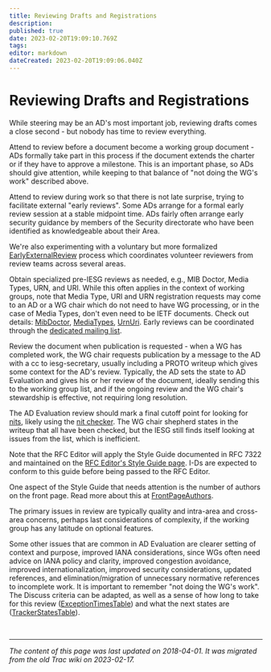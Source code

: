 ```yaml
---
title: Reviewing Drafts and Registrations
description: 
published: true
date: 2023-02-20T19:09:10.769Z
tags: 
editor: markdown
dateCreated: 2023-02-20T19:09:06.040Z
---
```



# Reviewing Drafts and Registrations

While steering may be an AD's most important job, reviewing drafts comes a close second - but nobody has time to review everything.

Attend to review before a document become a working group document - ADs formally take part in this process if the document extends the charter or if they have to approve a milestone. This is an important phase, so ADs should give attention, while keeping to that balance of "not doing the WG's work" described above.

Attend to review during work so that there is not late surprise, trying to facilitate external "early reviews". Some ADs arrange for a formal early review session at a stable midpoint time. ADs fairly often arrange early security guidance by members of the Security directorate who have been identified as knowledgeable about their Area.

We're also experimenting with a voluntary but more formalized [EarlyExternalReview](/group/iesg/earlyexternalreview) process which coordinates volunteer reviewers from review teams across several areas.

Obtain specialized pre-IESG reviews as needed, e.g., MIB Doctor, Media Types, URN, and URI. While this often applies in the context of working groups, note that Media Type, URI and URN registration requests may come to an AD or a WG chair which do not need to have WG processing, or in the case of Media Types, don't even need to be IETF documents. Check out details: [MibDoctor](/group/iesg/mibdoctor), [MediaTypes](/group/iesg/mediatypes), [UrnUri](/group/iesg/urnuri). Early reviews can be coordinated through the [dedicated mailing list](https://www.ietf.org/mailman/listinfo/dir-coord).

Review the document when publication is requested - when a WG has completed work, the WG chair requests publication by a message to the AD with a cc to iesg-secretary, usually including a PROTO writeup which gives some context for the AD's review. Typically, the AD sets the state to AD Evaluation and gives his or her review of the document, ideally sending this to the working group list, and if the ongoing review and the WG chair's stewardship is effective, not requiring long resolution.

The AD Evaluation review should mark a final cutoff point for looking for [nits](http://www.ietf.org/ID-Checklist.html), likely using the [nit checker](http://tools.ietf.org/tools/idnits/). The WG chair shepherd states in the writeup that all have been checked, but the IESG still finds itself looking at issues from the list, which is inefficient.

Note that the RFC Editor will apply the Style Guide documented in RFC 7322 and maintained on the [RFC Editor's Style Guide page](https://www.rfc-editor.org/styleguide/). I-Ds are expected to conform to this guide before being passed to the RFC Editor.

One aspect of the Style Guide that needs attention is the number of authors on the front page. Read more about this at [FrontPageAuthors](/group/iesg/frontpageauthors).

The primary issues in review are typically quality and intra-area and cross-area concerns, perhaps last considerations of complexity, if the working group has any latitude on optional features.

Some other issues that are common in AD Evaluation are clearer setting of context and purpose, improved IANA considerations, since WGs often need advice on IANA policy and clarity, improved congestion avoidance, improved internationalization, improved security considerations, updated references, and elimination/migration of unnecessary normative references to incomplete work. It is important to remember "not doing the WG's work". The Discuss criteria can be adapted, as well as a sense of how long to take for this review ([ExceptionTimesTable](/group/iesg/exceptiontimestable)) and what the next states are ([TrackerStatesTable](/group/iesg/trackerstatestable)).



&nbsp;
&nbsp;
&nbsp;

---

*The content of this page was last updated on 2018-04-01. It was migrated from the old Trac wiki on 2023-02-17.*